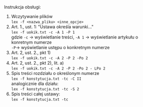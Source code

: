Instrukcja obsługi:
1. Wczytywanie plików
<br>```lex -f <nazwa_pliku> <inne_opcje>```
2. Art. 1., ust. 1: "Ustawa określa warunki..."
<br>```lex -f uokik.txt -c -A 1 -P 1```
<br>gdzie ```-c``` -> wyświetlanie treści, ```-A 1``` -> wyświetlanie artykułu o konretnym numerze
<br>```-P```-> wyświetlanie ustępu o konkretnym numerze
3. Art. 2, ust. 2., pkt 1)
<br> ```lex -f uokik.txt -c -A 2 -P 2 -Po 2```
4. Art. 2, ust. 2., pkt 2), lit. a)
<br> ```lex -f uokik.txt -c -A 2 -P 2 -Po 2 - LPo 2```
5. Spis treści rozdziału o określonym numerze
<br> ```lex -f konstytucja.txt -tc -C II```
<br> analogicznie dla działu:
<br>```lex -f konstytucja.txt -tc -S 2```
6. Spis treści całej ustawy:
<br>```lex -f konstytucja.txt -tc```
 